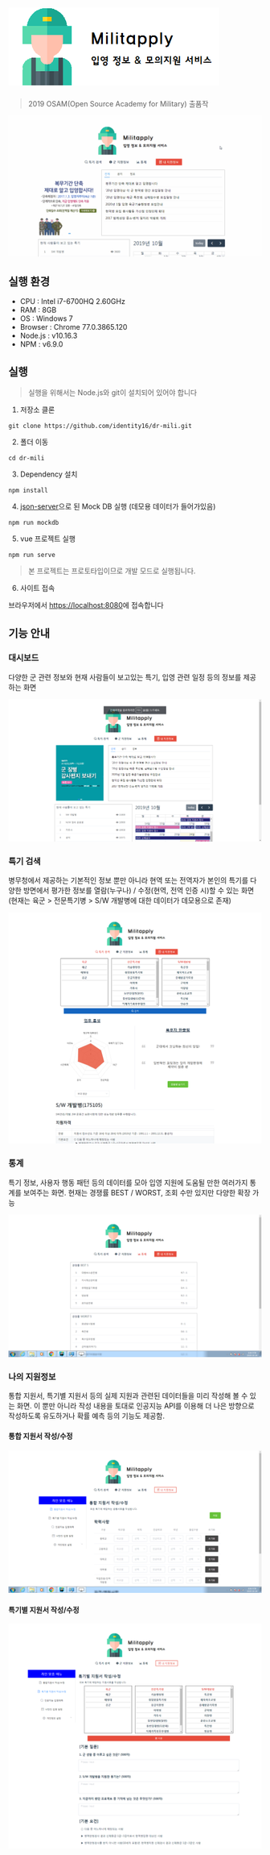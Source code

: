 # ![logo](./public/img/logo.png)
> 2019 OSAM(Open Source Academy for Military) 출품작

![intro](./img/intro.gif)

## 실행 환경
- CPU : Intel i7-6700HQ 2.60GHz
- RAM : 8GB
- OS : Windows 7
- Browser : Chrome 77.0.3865.120
- Node.js : v10.16.3
- NPM : v6.9.0

## 실행
> 실행을 위해서는 Node.js와 git이 설치되어 있어야 합니다
1. 저장소 클론
```
git clone https://github.com/identity16/dr-mili.git
```
2. 폴더 이동
```
cd dr-mili
```
3. Dependency 설치
```
npm install
```
4. [json-server](https://github.com/typicode/json-server)으로 된 Mock DB 실행 (데모용 데이터가 들어가있음)
```
npm run mockdb
```
5. vue 프로젝트 실행
```
npm run serve
```
> 본 프로젝트는 프로토타입이므로 개발 모드로 실행됩니다.
6. 사이트 접속

브라우저에서 [https://localhost:8080](https://localhost:8080)에 접속합니다

## 기능 안내

### 대시보드

다양한 군 관련 정보와 현재 사람들이 보고있는 특기, 입영 관련 일정 등의 정보를 제공하는 화면

![](./img/dashboard.png)

### 특기 검색

병무청에서 제공하는 기본적인 정보 뿐만 아니라 현역 또는 전역자가 본인의 특기를 다양한 방면에서 평가한 정보를 열람(누구나) / 수정(현역, 전역 인증 시)할 수 있는 화면(현재는 육군 > 전문특기병 > S/W 개발병에 대한 데이터가 데모용으로 존재)

![](./img/search.png)

### 통계

특기 정보, 사용자 행동 패턴 등의 데이터를 모아 입영 지원에 도움될 만한 여러가지 통계를 보여주는 화면. 현재는 경쟁률 BEST / WORST, 조회 수만 있지만 다양한 확장 가능

![](./img/statistics.png)

### 나의 지원정보

통합 지원서, 특기별 지원서 등의 실제 지원과 관련된 데이터들을 미리 작성해 볼 수 있는 화면. 이 뿐만 아니라 작성 내용을 토대로 인공지능 API를 이용해 더 나은 방향으로 작성하도록 유도하거나 확률 예측 등의 기능도 제공함.

#### 통합 지원서 작성/수정

![](./img/apply1.png)

#### 특기별 지원서 작성/수정

![](./img/apply2.png)
